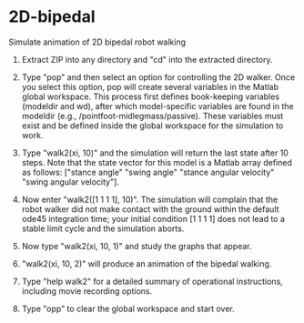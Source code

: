 # 2D-bipedal
Simulate animation of 2D bipedal robot walking

1. Extract ZIP into any directory and "cd" into the extracted directory.

2. Type "pop" and then select an option for controlling the 2D walker. Once you select this option, pop will create several variables in the Matlab global workspace. This process first defines book-keeping variables (modeldir and wd), after which model-specific variables are found in the modeldir (e.g., /pointfoot-midlegmass/passive). These variables must exist and be defined inside the global workspace for the simulation to work.

3. Type "walk2(xi, 10)" and the simulation will return the last state after 10 steps. Note that the state vector for this model is a Matlab array defined as follows: ["stance angle" "swing angle" "stance angular velocity" "swing angular velocity"].

4. Now enter "walk2([1 1 1 1], 10)". The simulation will complain that the robot walker did not make contact with the ground within the default ode45 integration time; your initial condition [1 1 1 1] does not lead to a stable limit cycle and the simulation aborts.

5. Now type "walk2(xi, 10, 1)" and study the graphs that appear.

6. "walk2(xi, 10, 2)" will produce an animation of the bipedal walking.

7. Type "help walk2" for a detailed summary of operational instructions, including movie recording options.

8. Type "opp" to clear the global workspace and start over.
